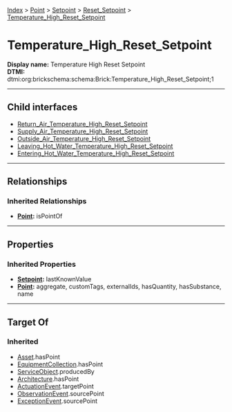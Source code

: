 [Index](../../../../index.md) > [Point](../../../Point.md) > [Setpoint](../../Setpoint.md) > [Reset_Setpoint](../Reset_Setpoint.md) > [Temperature_High_Reset_Setpoint](#)
# Temperature_High_Reset_Setpoint

**Display name:** Temperature High Reset Setpoint<br />
**DTMI:** dtmi:org:brickschema:schema:Brick:Temperature_High_Reset_Setpoint;1

---

## Child interfaces
* [Return_Air_Temperature_High_Reset_Setpoint](Return_Air_Temperature_High_Reset_Setpoint.md)
* [Supply_Air_Temperature_High_Reset_Setpoint](Supply_Air_Temperature_High_Reset_Setpoint.md)
* [Outside_Air_Temperature_High_Reset_Setpoint](Outside_Air_Temperature_High_Reset_Setpoint.md)
* [Leaving_Hot_Water_Temperature_High_Reset_Setpoint](Leaving_Hot_Water_Temperature_High_Reset_Setpoint/Leaving_Hot_Water_Temperature_High_Reset_Setpoint.md)
* [Entering_Hot_Water_Temperature_High_Reset_Setpoint](Entering_Hot_Water_Temperature_High_Reset_Setpoint/Entering_Hot_Water_Temperature_High_Reset_Setpoint.md)

---

## Relationships

### Inherited Relationships
* **[Point](../../../Point.md):** isPointOf

---

## Properties

### Inherited Properties
* **[Setpoint](../../Setpoint.md):** lastKnownValue
* **[Point](../../../Point.md):** aggregate, customTags, externalIds, hasQuantity, hasSubstance, name

---

## Target Of
### Inherited
* [Asset](../../../../Asset/Asset.md).hasPoint
* [EquipmentCollection](../../../../Collection/EquipmentCollection.md).hasPoint
* [ServiceObject](../../../../Information/ServiceObject/ServiceObject.md).producedBy
* [Architecture](../../../../Space/Architecture/Architecture.md).hasPoint
* [ActuationEvent](../../../../Event/PointEvent/ActuationEvent.md).targetPoint
* [ObservationEvent](../../../../Event/PointEvent/ObservationEvent.md).sourcePoint
* [ExceptionEvent](../../../../Event/PointEvent/ExceptionEvent.md).sourcePoint
